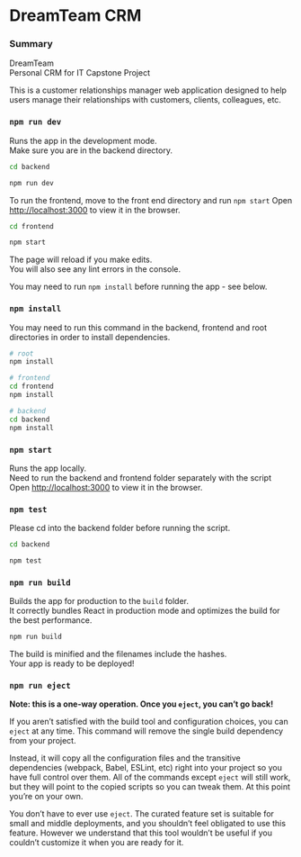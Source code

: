 # DreamTeam CRM

### Summary

DreamTeam\
Personal CRM for IT Capstone Project

This is a customer relationships manager web application designed to help users manage their relationships with customers, clients, colleagues, etc. 

### `npm run dev`

Runs the app in the development mode.\
Make sure you are in the backend directory. 
```bash
cd backend

npm run dev
```

To run the frontend, move to the front end directory and run `npm start`
Open [http://localhost:3000](http://localhost:3000) to view it in the browser.
```bash
cd frontend

npm start
```

The page will reload if you make edits.\
You will also see any lint errors in the console.

You may need to run `npm install` before running the app - see below. 

### `npm install`

You may need to run this command in the backend, frontend and root directories in order to install dependencies. 
```bash
# root
npm install

# frontend
cd frontend
npm install

# backend
cd backend
npm install
```

### `npm start`

Runs the app locally.\
Need to run the backend and frontend folder separately with the script
Open [http://localhost:3000](http://localhost:3000) to view it in the browser.

### `npm test`

Please cd into the backend folder before running the script.
```bash
cd backend

npm test
```

### `npm run build`

Builds the app for production to the `build` folder.\
It correctly bundles React in production mode and optimizes the build for the best performance.
```bash
npm run build
```
The build is minified and the filenames include the hashes.\
Your app is ready to be deployed!

### `npm run eject`

**Note: this is a one-way operation. Once you `eject`, you can’t go back!**

If you aren’t satisfied with the build tool and configuration choices, you can `eject` at any time. This command will remove the single build dependency from your project.

Instead, it will copy all the configuration files and the transitive dependencies (webpack, Babel, ESLint, etc) right into your project so you have full control over them. All of the commands except `eject` will still work, but they will point to the copied scripts so you can tweak them. At this point you’re on your own.

You don’t have to ever use `eject`. The curated feature set is suitable for small and middle deployments, and you shouldn’t feel obligated to use this feature. However we understand that this tool wouldn’t be useful if you couldn’t customize it when you are ready for it.

